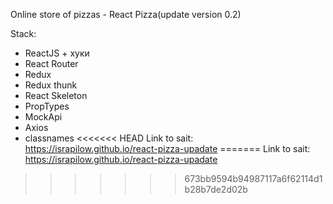 Online store of pizzas - React Pizza(update version 0.2)

Stack:

- ReactJS + хуки
- React Router
- Redux
- Redux thunk
- React Skeleton
- PropTypes
- MockApi
- Axios
- classnames
<<<<<<< HEAD
  Link to sait: https://israpilow.github.io/react-pizza-upadate
=======
Link to sait: https://israpilow.github.io/react-pizza-upadate
>>>>>>> 673bb9594b94987117a6f62114d1b28b7de2d02b
